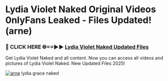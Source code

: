 # Lydia Violet Naked Original Videos 0nlyFans Leaked - Files Updated! (arne)

<h3>🔴 CLICK HERE 🌐==►► <a href="https://tinyurl.com/yckcrads" rel="nofollow">Lydia Violet Naked Updated Files</a></h3>

Get Lydia Violet Naked and all content. Now you can access all videos and pictures of Lydia Violet Naked. New Updated Files 2025!

[![arne](https://i.imgur.com/hpKpOFt.gif)](https://tinyurl.com/yckcrads)
lydia grace naked